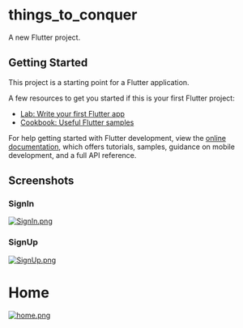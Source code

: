 # things_to_conquer

A new Flutter project.

## Getting Started

This project is a starting point for a Flutter application.

A few resources to get you started if this is your first Flutter project:

- [Lab: Write your first Flutter app](https://docs.flutter.dev/get-started/codelab)
- [Cookbook: Useful Flutter samples](https://docs.flutter.dev/cookbook)

For help getting started with Flutter development, view the
[online documentation](https://docs.flutter.dev/), which offers tutorials,
samples, guidance on mobile development, and a full API reference.

## Screenshots

### SignIn
[![SignIn.png](https://i.postimg.cc/gJxSqXfg/SignIn.png)](https://postimg.cc/njtGnzVm)

### SignUp
[![SignUp.png](https://i.postimg.cc/Y9TXX27M/SignUp.png)](https://postimg.cc/k6FFGmDp)

# Home
[![home.png](https://i.postimg.cc/GmSSBxf4/home.png)](https://postimg.cc/jDPhmPtT)
